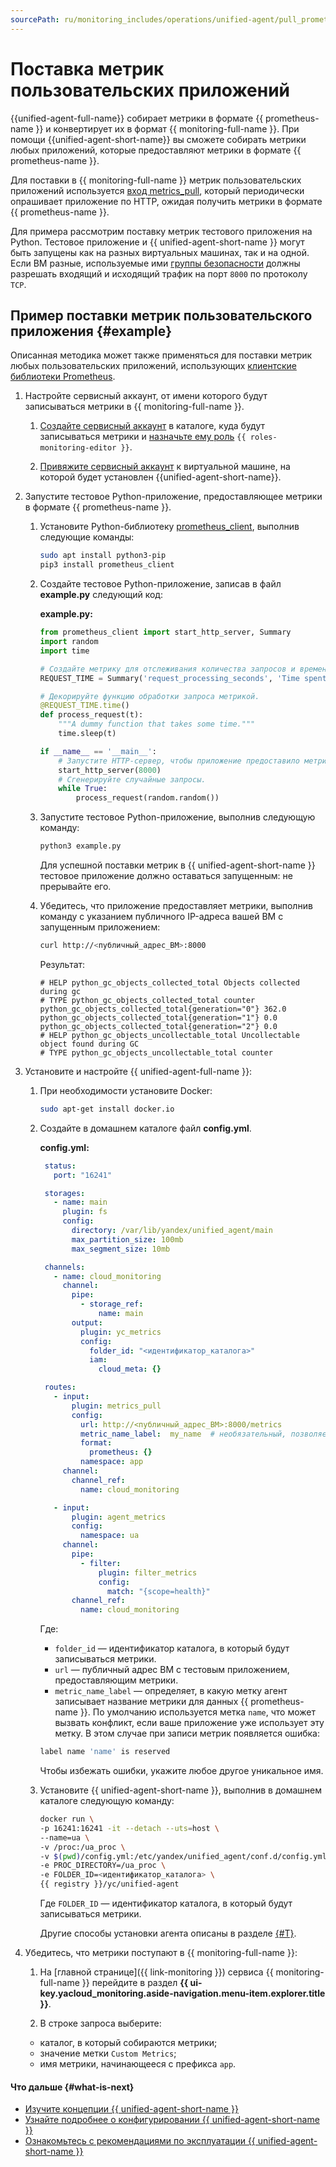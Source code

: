 ```yaml
---
sourcePath: ru/monitoring_includes/operations/unified-agent/pull_prometheus.md
---
```

# Поставка метрик пользовательских приложений

{{unified-agent-full-name}} собирает метрики в формате {{ prometheus-name }} и конвертирует их в формат {{ monitoring-full-name }}. При помощи {{unified-agent-short-name}} вы сможете собирать метрики любых приложений, которые предоставляют метрики в формате {{ prometheus-name }}.

Для поставки в {{ monitoring-full-name }} метрик пользовательских приложений используется [вход metrics_pull](../../concepts/data-collection/unified-agent/configuration.md#metrics_pull_input), который периодически опрашивает приложение по HTTP, ожидая получить метрики в формате {{ prometheus-name }}.

Для примера рассмотрим поставку метрик тестового приложения на Python. Тестовое приложение и {{ unified-agent-short-name }} могут быть запущены как на разных виртуальных машинах, так и на одной. Если ВМ разные, используемые ими [группы безопасности](../../../vpc/concepts/security-groups.md) должны разрешать входящий и исходящий трафик на порт `8000` по протоколу `TCP`.

## Пример поставки метрик пользовательского приложения {#example}

Описанная методика может также применяться для поставки метрик любых пользовательских приложений, использующих [клиентские библиотеки Prometheus](https://prometheus.io/docs/instrumenting/clientlibs/).

1. Настройте сервисный аккаунт, от имени которого будут записываться метрики в {{ monitoring-full-name }}.

   1. [Создайте сервисный аккаунт](../../../iam/operations/sa/create.md) в каталоге, куда будут записываться метрики и [назначьте ему роль](../../../iam/operations/sa/assign-role-for-sa.md) `{{ roles-monitoring-editor }}`.

   1. [Привяжите сервисный аккаунт](../../../compute/operations/vm-connect/auth-inside-vm.md#link-sa-with-instance) к виртуальной машине, на которой будет установлен {{unified-agent-short-name}}.

1. Запустите тестовое Python-приложение, предоставляющее метрики в формате {{ prometheus-name }}.

   1. Установите Python-библиотеку [prometheus_client](https://github.com/prometheus/client_python), выполнив следующие команды:

       ```bash
       sudo apt install python3-pip
       pip3 install prometheus_client
       ```

   1. Создайте тестовое Python-приложение, записав в файл **example.py** следующий код:

       **example.py:**
       ```python
       from prometheus_client import start_http_server, Summary
       import random
       import time

       # Создайте метрику для отслеживания количества запросов и времени их выполнения.
       REQUEST_TIME = Summary('request_processing_seconds', 'Time spent processing request')

       # Декорируйте функцию обработки запроса метрикой.
       @REQUEST_TIME.time()
       def process_request(t):
           """A dummy function that takes some time."""
           time.sleep(t)

       if __name__ == '__main__':
           # Запустите HTTP-сервер, чтобы приложение предоставило метрики.
           start_http_server(8000)
           # Сгенерируйте случайные запросы.
           while True:
               process_request(random.random())
       ```

   1. Запустите тестовое Python-приложение, выполнив следующую команду:

       ```bash
       python3 example.py
       ```

       Для успешной поставки метрик в {{ unified-agent-short-name }} тестовое приложение должно оставаться запущенным: не прерывайте его.

    1. Убедитесь, что приложение предоставляет метрики, выполнив команду с указанием публичного IP-адреса вашей ВМ с запущенным приложением:

        ```bash
        curl http://<публичный_адрес_ВМ>:8000
        ```

        Результат:

        ```text
        # HELP python_gc_objects_collected_total Objects collected during gc
        # TYPE python_gc_objects_collected_total counter
        python_gc_objects_collected_total{generation="0"} 362.0
        python_gc_objects_collected_total{generation="1"} 0.0
        python_gc_objects_collected_total{generation="2"} 0.0
        # HELP python_gc_objects_uncollectable_total Uncollectable object found during GC
        # TYPE python_gc_objects_uncollectable_total counter
        ```

1. Установите и настройте {{ unified-agent-full-name }}:

   1. При необходимости установите Docker:

      ```bash
      sudo apt-get install docker.io
      ```

   1. Создайте в домашнем каталоге файл **config.yml**.

       **config.yml:**
       ```yaml
        status:
          port: "16241"

        storages:
          - name: main
            plugin: fs
            config:
              directory: /var/lib/yandex/unified_agent/main
              max_partition_size: 100mb
              max_segment_size: 10mb

        channels:
          - name: cloud_monitoring
            channel:
              pipe:
                - storage_ref:
                    name: main
              output:
                plugin: yc_metrics
                config:
                  folder_id: "<идентификатор_каталога>"
                  iam:
                    cloud_meta: {}

        routes:
          - input:
              plugin: metrics_pull
              config:
                url: http://<публичный_адрес_ВМ>:8000/metrics
                metric_name_label:  my_name  # необязательный, позволяет переименовать метку name вашего приложения, поскольку это имя зарезервировано агентом.
                format:
                  prometheus: {}
                namespace: app
            channel:
              channel_ref:
                name: cloud_monitoring

          - input:
              plugin: agent_metrics
              config:
                namespace: ua
            channel:
              pipe:
                - filter:
                    plugin: filter_metrics
                    config:
                      match: "{scope=health}"
              channel_ref:
                name: cloud_monitoring
       ```

       Где:

       * `folder_id` — идентификатор каталога, в который будут записываться метрики.
       * `url` — публичный адрес ВМ с тестовым приложением, предоставляющим метрики.
       * `metric_name_label` — определяет, в какую метку агент записывает название метрики для данных {{ prometheus-name }}. По умолчанию используется метка `name`, что может вызвать конфликт, если ваше приложение уже использует эту метку. В этом случае при записи метрик появляется ошибка:

       ```bash
       label name 'name' is reserved
       ```

       Чтобы избежать ошибки, укажите любое другое уникальное имя.

   1. Установите {{ unified-agent-short-name }}, выполнив в домашнем каталоге следующую команду:

      ```bash
      docker run \
      -p 16241:16241 -it --detach --uts=host \
      --name=ua \
      -v /proc:/ua_proc \
      -v $(pwd)/config.yml:/etc/yandex/unified_agent/conf.d/config.yml \
      -e PROC_DIRECTORY=/ua_proc \
      -e FOLDER_ID=<идентификатор_каталога> \
      {{ registry }}/yc/unified-agent
      ```

      Где `FOLDER_ID` — идентификатор каталога, в который будут записываться метрики.
      
      Другие способы установки агента описаны в разделе [{#T}](../../concepts/data-collection/unified-agent/installation.md).

 1. Убедитесь, что метрики поступают в {{ monitoring-full-name }}:

    1. На [главной странице]({{ link-monitoring }}) сервиса {{ monitoring-full-name }} перейдите в раздел **{{ ui-key.yacloud_monitoring.aside-navigation.menu-item.explorer.title }}**.

    1. В строке запроса выберите:
      - каталог, в который собираются метрики;
      - значение метки `Custom Metrics`;
      - имя метрики, начинающееся с префикса `app`.

#### Что дальше {#what-is-next}

- [Изучите концепции {{ unified-agent-short-name }}](../../concepts/data-collection/unified-agent/index.md)
- [Узнайте подробнее о конфигурировании {{ unified-agent-short-name }}](../../concepts/data-collection/unified-agent/configuration.md)
- [Ознакомьтесь с рекомендациями по эксплуатации {{ unified-agent-short-name }}](../../concepts/data-collection/unified-agent/best-practices.md)
